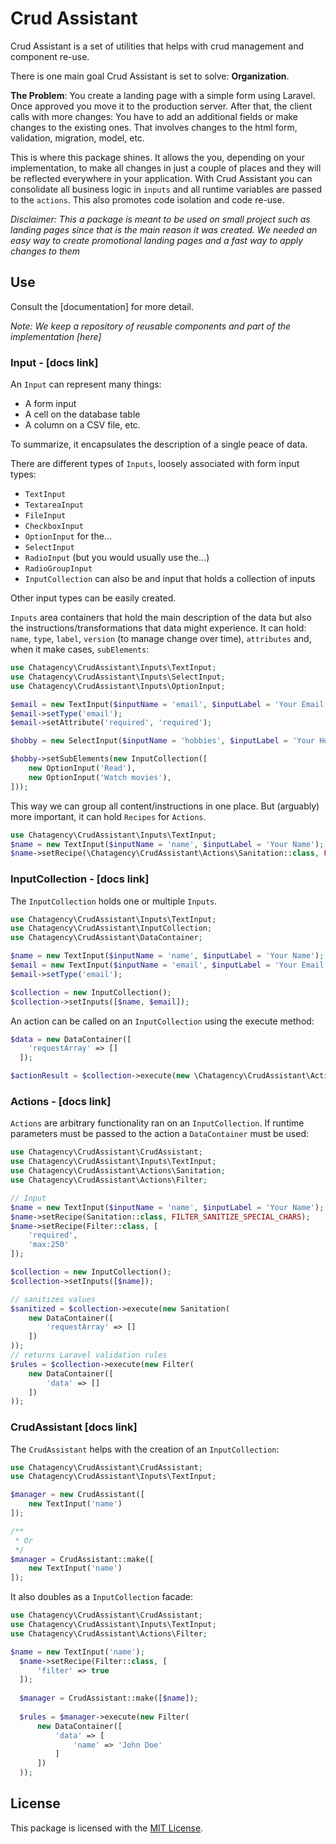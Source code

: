 # Crud Assistant

Crud Assistant is a set of utilities that helps with crud management and component re-use. 

There is one main goal Crud Assistant is set to solve: **Organization**.

**The Problem**: You create a landing page with a simple form using Laravel. Once approved you move it to the production server. After that, the client calls with more changes: You have to add an additional fields or make changes to the existing ones. That involves changes to the html form, validation, migration, model, etc. 

This is where this package shines. It allows the you, depending on your implementation, to make all changes in just a couple of places and they will be reflected everywhere in your application. With Crud Assistant you can consolidate all business logic in `inputs` and all runtime variables are passed to the `actions`. This also promotes code isolation and code re-use.

*Disclaimer: This a package is meant to be used on small project such as landing pages since that is the main reason it was created. We needed an easy way to create promotional landing pages and a fast way to apply changes to them*

## Use

Consult the [documentation] for more detail.

*Note: We keep a repository of reusable components and part of the implementation [here]*


### Input - [docs link]

An `Input` can represent many things:

- A form input
- A cell on the database table
- A column on a CSV file, etc.

To summarize, it encapsulates the description of a single peace of data.

There are different types of `Inputs`, loosely associated with form input types:

- `TextInput`
- `TextareaInput`
- `FileInput`
- `CheckboxInput`
- `OptionInput` for the...                                                                                             
- `SelectInput`
- `RadioInput` (but you would usually use the...)
- `RadioGroupInput`
- `InputCollection` can also be and input that holds a collection of inputs

Other input types can be easily created.

`Inputs` area containers that hold the main description of the data but also the instructions/transformations that data might experience. It can hold: `name`, `type`, `label`, `version` (to manage change over time), `attributes` and, when it make cases,  `subElements`:

```php
use Chatagency\CrudAssistant\Inputs\TextInput;
use Chatagency\CrudAssistant\Inputs\SelectInput;
use Chatagency\CrudAssistant\Inputs\OptionInput;

$email = new TextInput($inputName = 'email', $inputLabel = 'Your Email', $inputVersion = 1);
$email->setType('email');
$email->setAttribute('required', 'required');

$hobby = new SelectInput($inputName = 'hobbies', $inputLabel = 'Your Hobbies', $inputVersion = 1);

$hobby->setSubElements(new InputCollection([
    new OptionInput('Read'),
    new OptionInput('Watch movies'),
]));
```
This way we can group all content/instructions in one place. But (arguably) more important, it can hold `Recipes` for `Actions`.

```php
use Chatagency\CrudAssistant\Inputs\TextInput;
$name = new TextInput($inputName = 'name', $inputLabel = 'Your Name');
$name->setRecipe(\Chatagency\CrudAssistant\Actions\Sanitation::class, FILTER_SANITIZE_SPECIAL_CHARS);
```

### InputCollection - [docs link]

The `InputCollection` holds one or multiple `Inputs`.

```php
use Chatagency\CrudAssistant\Inputs\TextInput;
use Chatagency\CrudAssistant\InputCollection;
use Chatagency\CrudAssistant\DataContainer;

$name = new TextInput($inputName = 'name', $inputLabel = 'Your Name');
$email = new TextInput($inputName = 'email', $inputLabel = 'Your Email', $inputVersion = 1);
$email->setType('email');

$collection = new InputCollection();
$collection->setInputs([$name, $email]);   
```
An action can be called on an `InputCollection` using the execute method:

```php
$data = new DataContainer([
    'requestArray' => []
  ]);

$actionResult = $collection->execute(new \Chatagency\CrudAssistant\Actions\Sanitation($data));
```

### Actions - [docs link]

`Actions` are arbitrary functionality ran on an `InputCollection`. If runtime parameters must be passed to the action a `DataContainer` must be used:

```php
use Chatagency\CrudAssistant\CrudAssistant;
use Chatagency\CrudAssistant\Inputs\TextInput;
use Chatagency\CrudAssistant\Actions\Sanitation;
use Chatagency\CrudAssistant\Actions\Filter;

// Input
$name = new TextInput($inputName = 'name', $inputLabel = 'Your Name');
$name->setRecipe(Sanitation::class, FILTER_SANITIZE_SPECIAL_CHARS);
$name->setRecipe(Filter::class, [
    'required',
    'max:250'
]);

$collection = new InputCollection();
$collection->setInputs([$name]);

// sanitizes values
$sanitized = $collection->execute(new Sanitation(
    new DataContainer([
        'requestArray' => []
    ])
));
// returns Laravel validation rules
$rules = $collection->execute(new Filter(
    new DataContainer([
        'data' => []
    ])
));
```

### CrudAssistant [docs link]

The `CrudAssistant` helps with the creation of an `InputCollection`:

```php
use Chatagency\CrudAssistant\CrudAssistant;
use Chatagency\CrudAssistant\Inputs\TextInput;

$manager = new CrudAssistant([
    new TextInput('name')
]);

/**
 * Or
 */
$manager = CrudAssistant::make([
    new TextInput('name')
]);

```
It also doubles as a `InputCollection` facade:

```php
use Chatagency\CrudAssistant\CrudAssistant;
use Chatagency\CrudAssistant\Inputs\TextInput;
use Chatagency\CrudAssistant\Actions\Filter;

$name = new TextInput('name');
  $name->setRecipe(Filter::class, [
      'filter' => true
  ]);
  
  $manager = CrudAssistant::make([$name]);
  
  $rules = $manager->execute(new Filter(
      new DataContainer([
          'data' => [
              'name' => 'John Doe'
          ]
      ])
  ));
```

## License
This package is licensed with the [MIT License](https://choosealicense.com/licenses/mit/#).